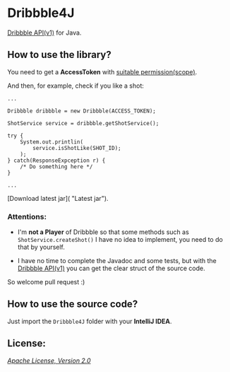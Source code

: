 Dribbble4J
===

[Dribbble API(v1)](http://developer.dribbble.com/v1/ "Dribbble API(v1)") for Java.

## How to use the library?

You need to get a **AccessToken** with [suitable permission(scope)](http://developer.dribbble.com/v1/oauth/ "Dribbble API #oauth").

And then, for example, check if you like a shot:

    ...
    
    Dribbble dribbble = new Dribbble(ACCESS_TOKEN);
    
    ShotService service = dribbble.getShotService();
    
    try {
        System.out.printlin(
            service.isShotLike(SHOT_ID);
        );
    } catch(ResponseExpception r) {
        /* Do something here */
    }
    
    ...

[Download latest jar]( "Latest jar").

### Attentions:

 - I'm **not a Player** of Dribbble so that some methods such as `ShotService.createShot()` I have no idea to implement, you need to do that by yourself.
 
 - I have no time to complete the Javadoc and some tests, but with the [Dribbble API(v1)](http://developer.dribbble.com/v1/ "Dribbble API(v1)") you can get the clear struct of the source code.
 
So welcome pull request :)

## How to use the source code?

Just import the `Dribbble4J` folder with your __IntelliJ IDEA__.

## License:

_[Apache License, Version 2.0](https://github.com/mthli/Dribbble4J/blob/master/LICENSE "Apache License, Version 2.0")_
